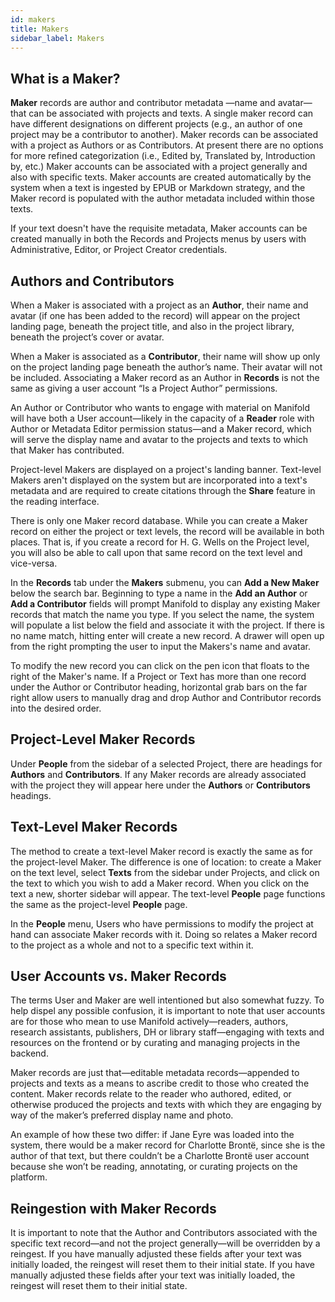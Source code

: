 ```yaml
---
id: makers
title: Makers
sidebar_label: Makers
---
```


## What is a Maker?

**Maker** records are author and contributor metadata —name and avatar— that can be associated with projects and texts. A single maker record can have different designations on different projects (e.g., an author of one project may be a contributor to another). Maker records can be associated with a project as Authors or as Contributors. At present there are no options for more refined categorization (i.e., Edited by, Translated by, Introduction by, etc.) Maker accounts can be associated with a project generally and also with specific texts. Maker accounts are created automatically by the system when a text is ingested by EPUB or Markdown strategy, and the Maker record is populated with the author metadata included within those texts.

If your text doesn't have the requisite metadata, Maker accounts can be created manually in both the Records and Projects menus by users with Administrative, Editor, or Project Creator credentials.

## Authors and Contributors

When a Maker is associated with a project as an **Author**, their name and avatar (if one has been added to the record) will appear on the project landing page, beneath the project title, and also in the project library, beneath the project’s cover or avatar.

When a Maker is associated as a **Contributor**, their name will show up only on the project landing page beneath the author’s name. Their avatar will not be included. Associating a Maker record as an Author in **Records** is not the same as giving a user account “Is a Project Author” permissions.

An Author or Contributor who wants to engage with material on Manifold will have both a User account—likely in the capacity of a **Reader** role with Author or Metadata Editor permission status—and a Maker record, which will serve the display name and avatar to the projects and texts to which that Maker has contributed.

Project-level Makers are displayed on a project's landing banner. Text-level Makers aren't displayed on the system but are incorporated into a text's metadata and are required to create citations through the **Share** feature in the reading interface.

There is only one Maker record database. While you can create a Maker record on either the project or text levels, the record will be available in both places. That is, if you create a record for H. G. Wells on the Project level, you will also be able to call upon that same record on the text level and vice-versa.

In the **Records** tab under the **Makers** submenu, you can **Add a New Maker** below the search bar. Beginning to type a name in the **Add an Author** or **Add a Contributor** fields will prompt Manifold to display any existing Maker records that match the name you type. If you select the name, the system will populate a list below the field and associate it with the project. If there is no name match, hitting enter will create a new record. A drawer will open up from the right prompting the user to input the Makers's name and avatar.

To modify the new record you can click on the pen icon that floats to the right of the Maker's name. If a Project or Text has more than one record under the Author or Contributor heading, horizontal grab bars on the far right allow users to manually drag and drop Author and Contributor records into the desired order.

## Project-Level Maker Records

Under **People** from the sidebar of a selected Project, there are headings for **Authors** and **Contributors**. If any Maker records are already associated with the project they will appear here under the **Authors** or **Contributors** headings.

## Text-Level Maker Records

The method to create a text-level Maker record is exactly the same as for the project-level Maker. The difference is one of location: to create a Maker on the text level, select **Texts** from the sidebar under Projects, and click on the text to which you wish to add a Maker record. When you click on the text a new, shorter sidebar will appear. The text-level **People** page functions the same as the project-level **People** page.

In the **People** menu, Users who have permissions to modify the project at hand can associate Maker records with it. Doing so relates a Maker record to the project as a whole and not to a specific text within it.

## User Accounts vs. Maker Records
The terms User and Maker are well intentioned but also somewhat fuzzy. To help dispel any possible confusion, it is important to note that user accounts are for those who mean to use Manifold actively—readers, authors, research assistants, publishers, DH or library staff—engaging with texts and resources on the frontend or by curating and managing projects in the backend.

Maker records are just that—editable metadata records—appended to projects and texts as a means to ascribe credit to those who created the content. Maker records relate to the reader who authored, edited, or otherwise produced the projects and texts with which they are engaging by way of the maker’s preferred display name and photo.

An example of how these two differ: if Jane Eyre was loaded into the system, there would be a maker record for Charlotte Brontë, since she is the author of that text, but there couldn’t be a Charlotte Brontë user account because she won’t be reading, annotating, or curating projects on the platform.

## Reingestion with Maker Records
It is important to note that the Author and Contributors associated with the specific text record—and not the project generally—will be overridden by a reingest. If you have manually adjusted these fields after your text was initially loaded, the reingest will reset them to their initial state. If you have manually adjusted these fields after your text was initially loaded, the reingest will reset them to their initial state.
